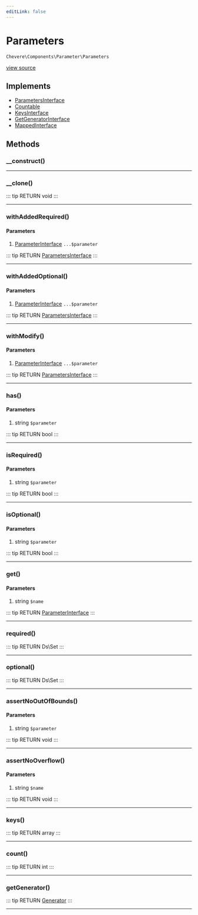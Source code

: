 ```yaml
---
editLink: false
---
```


# Parameters

`Chevere\Components\Parameter\Parameters`

[view source](https://github.com/chevere/chevere/blob/master/Parameter/Parameters.php)

## Implements

- [ParametersInterface](../../Interfaces/Parameter/ParametersInterface.md)
- [Countable](https://www.php.net/manual/class.countable)
- [KeysInterface](../../Interfaces/DataStructure/KeysInterface.md)
- [GetGeneratorInterface](../../Interfaces/DataStructure/GetGeneratorInterface.md)
- [MappedInterface](../../Interfaces/DataStructure/MappedInterface.md)

## Methods

### __construct()

---

### __clone()

::: tip RETURN
void
:::

---

### withAddedRequired()

#### Parameters

1. [ParameterInterface](../../Interfaces/Parameter/ParameterInterface.md) `...$parameter`

::: tip RETURN
[ParametersInterface](../../Interfaces/Parameter/ParametersInterface.md)
:::

---

### withAddedOptional()

#### Parameters

1. [ParameterInterface](../../Interfaces/Parameter/ParameterInterface.md) `...$parameter`

::: tip RETURN
[ParametersInterface](../../Interfaces/Parameter/ParametersInterface.md)
:::

---

### withModify()

#### Parameters

1. [ParameterInterface](../../Interfaces/Parameter/ParameterInterface.md) `...$parameter`

::: tip RETURN
[ParametersInterface](../../Interfaces/Parameter/ParametersInterface.md)
:::

---

### has()

#### Parameters

1. string `$parameter`

::: tip RETURN
bool
:::

---

### isRequired()

#### Parameters

1. string `$parameter`

::: tip RETURN
bool
:::

---

### isOptional()

#### Parameters

1. string `$parameter`

::: tip RETURN
bool
:::

---

### get()

#### Parameters

1. string `$name`

::: tip RETURN
[ParameterInterface](../../Interfaces/Parameter/ParameterInterface.md)
:::

---

### required()

::: tip RETURN
Ds\Set
:::

---

### optional()

::: tip RETURN
Ds\Set
:::

---

### assertNoOutOfBounds()

#### Parameters

1. string `$parameter`

::: tip RETURN
void
:::

---

### assertNoOverflow()

#### Parameters

1. string `$name`

::: tip RETURN
void
:::

---

### keys()

::: tip RETURN
array
:::

---

### count()

::: tip RETURN
int
:::

---

### getGenerator()

::: tip RETURN
[Generator](https://www.php.net/manual/class.generator)
:::

---
